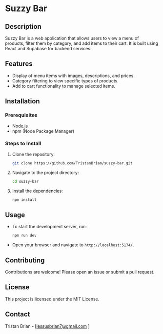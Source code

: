 # Suzzy Bar

## Description
Suzzy Bar is a web application that allows users to view a menu of products, filter them by category, and add items to their cart. It is built using React and Supabase for backend services.

## Features
- Display of menu items with images, descriptions, and prices.
- Category filtering to view specific types of products.
- Add to cart functionality to manage selected items.

## Installation
### Prerequisites
- Node.js
- npm (Node Package Manager)

### Steps to Install
1. Clone the repository:
   ```bash
   git clone https://github.com/TristanBrian/suzzy-bar.git
   ```
2. Navigate to the project directory:
   ```bash
   cd suzzy-bar
   ```
3. Install the dependencies:
   ```bash
   npm install
   ```

## Usage
- To start the development server, run:
  ```bash
  npm run dev
  ```
- Open your browser and navigate to `http://localhost:5174/`.

## Contributing
Contributions are welcome! Please open an issue or submit a pull request.

## License
This project is licensed under the MIT License.

## Contact
Tristan Brian - [lessusbrian7@gmail.com ]
